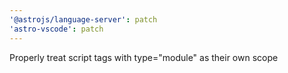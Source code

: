 ```yaml
---
'@astrojs/language-server': patch
'astro-vscode': patch
---
```


Properly treat script tags with type="module" as their own scope
